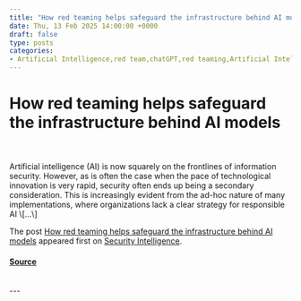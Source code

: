 ```yaml
---
title: "How red teaming helps safeguard the infrastructure behind AI models"
date: Thu, 13 Feb 2025 14:00:00 +0000
draft: false
type: posts
categories: 
- Artificial Intelligence,red team,chatGPT,red teaming,Artificial Intelligence (AI),Vulnerabilities
---
```

# How red teaming helps safeguard the infrastructure behind AI models

<br/>

<br/>
Artificial intelligence (AI) is now squarely on the frontlines of information security. However, as is often the case when the pace of technological innovation is very rapid, security often ends up being a secondary consideration. This is increasingly evident from the ad-hoc nature of many implementations, where organizations lack a clear strategy for responsible AI \[…\]

The post [How red teaming helps safeguard the infrastructure behind AI models](https://securityintelligence.com/articles/how-red-teaming-helps-safeguard-the-infrastructure-behind-ai-models/) appeared first on [Security Intelligence](https://securityintelligence.com).

#### [Source](https://securityintelligence.com/articles/how-red-teaming-helps-safeguard-the-infrastructure-behind-ai-models/)

<br/>
---
